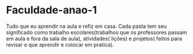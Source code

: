 # Faculdade-anao-1

Tudo que eu aprendir na aula e refiz em casa.
Cada pasta tem seu significado como trabalho escolares(trabalhos que os professores passam em aula e fora da sala de aula),
atividades( lições) e projetos( feitos para revisar o que aprendir e colocar em pratica).
